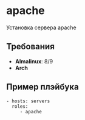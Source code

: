 apache
=========

Установка сервера apache

Требования
------------

- **Almalinux**: 8/9
- **Arch**

Пример плэйбука
----------------

    - hosts: servers
      roles:
         - apache
